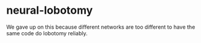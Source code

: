 # neural-lobotomy
We gave up on this because different networks are too different to have the same code do lobotomy reliably.


